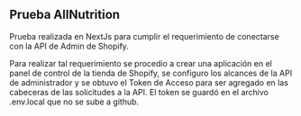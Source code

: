## Prueba AllNutrition

Prueba realizada en NextJs para cumplir el requerimiento de conectarse con la API de Admin de Shopify.

Para realizar tal requerimiento se procedio a crear una aplicación en el panel de control de la tienda de Shopify, se configuro los alcances de la API de administrador y se obtuvo el Token de Acceso para ser agregado en las cabeceras de las solicitudes a la API. El token se guardó en el archivo .env.local que no se sube a github.
